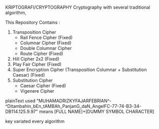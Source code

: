 KRIPTOGRAFI/CRYPTOGRAPHY
Cryptography with several traditional algorithm, 

This Repository Contains :
1. Transposition Cipher
    - Rail Fence Cipher (Fixed)
    - Columnar Cipher (Fixed)
    - Double Columnar Cipher 
    - Route Cipher (Fixed)
2. Hill Cipher 2x2 (Fixed)
3. Play Fair Cipher (Fixed)
4. Super Encryption Cipher (Transposition Columnar + Substitution Caesar) (Fixed)
5. Substitution Cipher
    - Caesar Cipher (Fixed)
    - Vigenere Cipher

plainText used "MUHAMADRIZKYFAJARFEBRIAN^-^Ditambahin_bEn_tAMBAh_PanjanG_daN_AngelFC-77-74-B3-34-DB114.125.9.97"
means [FULL NAME]+[DUMMY SYMBOL CHARACTER]

key variated every algorithm
